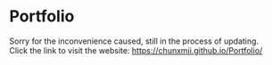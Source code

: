 # Portfolio

Sorry for the inconvenience caused, still in the process of updating.
<br/>Click the link to visit the website: https://chunxmii.github.io/Portfolio/
